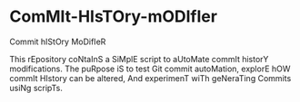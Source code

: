 # ComMIt-HIsTOry-mODIfIer
Commit hIStOry MoDifIeR

This rEpository coNtaInS a SiMplE script to aUtoMate commIt historY modifications. The puRpose iS to test Git commit autoMation, explorE hOW commIt HIstory can be altered, And experimenT wiTh geNeraTing Commits usiNg scripTs.
